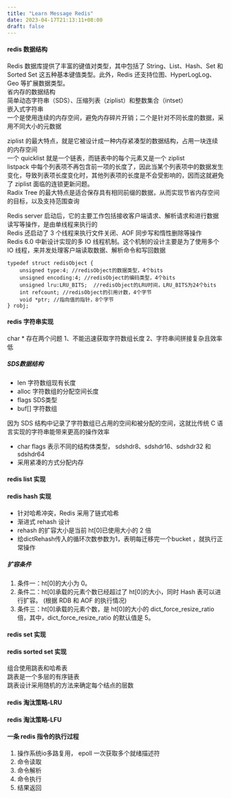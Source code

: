 ```yaml
---
title: "Learn Message Redis"
date: 2023-04-17T21:13:11+08:00
draft: false
---
```


#### redis 数据结构
Redis 数据库提供了丰富的键值对类型，其中包括了 String、List、Hash、Set 和 Sorted Set 这五种基本键值类型。此外，Redis 还支持位图、HyperLogLog、Geo 等扩展数据类型。<br>
省内存的数据结构<br>
简单动态字符串（SDS）、压缩列表（ziplist）和整数集合（intset） <br>
嵌入式字符串<br>
一个是使用连续的内存空间，避免内存碎片开销；二个是针对不同长度的数据，采用不同大小的元数据

ziplist 的最大特点，就是它被设计成一种内存紧凑型的数据结构，占用一块连续的内存空间<br>
一个 quicklist 就是一个链表，而链表中的每个元素又是一个 ziplist<br>
listpack 中每个列表项不再包含前一项的长度了，因此当某个列表项中的数据发生变化，导致列表项长度变化时，其他列表项的长度是不会受影响的，因而这就避免了 ziplist 面临的连锁更新问题。<br>
 Radix Tree 的最大特点是适合保存具有相同前缀的数据，从而实现节省内存空间的目标，以及支持范围查询<br>

 Redis server 启动后，它的主要工作包括接收客户端请求、解析请求和进行数据读写等操作，是由单线程来执行的<br>
 Redis 还启动了 3 个线程来执行文件关闭、AOF 同步写和惰性删除等操作<br>
 Redis 6.0 中新设计实现的多 IO 线程机制。这个机制的设计主要是为了使用多个 IO 线程，来并发处理客户端读取数据、解析命令和写回数据<br>
 
 
```
typedef struct redisObject {
    unsigned type:4; //redisObject的数据类型，4个bits
    unsigned encoding:4; //redisObject的编码类型，4个bits
    unsigned lru:LRU_BITS;  //redisObject的LRU时间，LRU_BITS为24个bits
    int refcount; //redisObject的引用计数，4个字节
    void *ptr; //指向值的指针，8个字节
} robj;
```

#### redis 字符串实现
char * 存在两个问题 1、不能迅速获取字符数组长度  2、字符串间拼接复杂且效率低

##### SDS数据结构
- len 字符数组现有长度
- alloc 字符数组的分配空间长度
- flags SDS类型
- buf[] 字符数组

因为 SDS 结构中记录了字符数组已占用的空间和被分配的空间，这就比传统 C 语言实现的字符串能带来更高的操作效率
- char flags 表示不同的结构体类型， sdshdr8、sdshdr16、sdshdr32 和 sdshdr64
- 采用紧凑的方式分配内存
#### redis list 实现

#### redis hash 实现
- 针对哈希冲突，Redis 采用了链式哈希
- 渐进式 rehash 设计
- rehash 的扩容大小是当前 ht[0]已使用大小的 2 倍
- 给dictRehash传入的循环次数参数为1，表明每迁移完一个bucket ，就执行正常操作

##### 扩容条件
1. 条件一：ht[0]的大小为 0。
2. 条件二：ht[0]承载的元素个数已经超过了 ht[0]的大小，同时 Hash 表可以进行扩容。 (根据 RDB 和 AOF 的执行情况)
3. 条件三：ht[0]承载的元素个数，是 ht[0]的大小的 dict_force_resize_ratio 倍，其中，dict_force_resize_ratio 的默认值是 5。


#### redis set 实现

#### redis sorted set 实现
组合使用跳表和哈希表<br>
跳表是一个多层的有序链表<br>
跳表设计采用随机的方法来确定每个结点的层数<br>

#### redis 淘汰策略-LRU

#### redis 淘汰策略-LFU

#### 一条 redis 指令的执行过程
1. 操作系统io多路复用， epoll 一次获取多个就绪描述符
2. 命令读取
3. 命令解析
4. 命令执行
5. 结果返回
```
```
